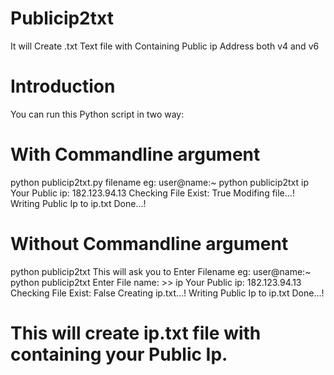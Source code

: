 # Publicip2txt
It will Create .txt Text file with Containing Public ip Address both v4 and v6

# Introduction
You can run this Python script in two way:
  # With Commandline argument
  python publicip2txt.py filename
  eg: user@name:~ python publicip2txt ip
      Your Public ip: 182.123.94.13
      Checking File Exist: True
      Modifing file...!
      Writing Public Ip to ip.txt
      Done...!

  # Without Commandline argument
  python publicip2txt
  This will ask you to Enter Filename
  eg: user@name:~ python publicip2txt
      Enter File name:
      >> ip
      Your Public ip: 182.123.94.13
      Checking File Exist: False
      Creating ip.txt...!
      Writing Public Ip to ip.txt
      Done...!
  
# This will create ip.txt file with containing your Public Ip.
    
